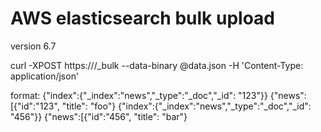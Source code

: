 # AWS elasticsearch bulk upload

version 6.7

curl -XPOST https://<domain>/_bulk --data-binary @data.json -H 'Content-Type: application/json'

format:
{"index":{"_index":"news","_type":"_doc","_id": "123"}}
{"news":[{"id":"123", "title": "foo"}
{"index":{"_index":"news","_type":"_doc","_id": "456"}}
{"news":[{"id":"456", "title": "bar"}
